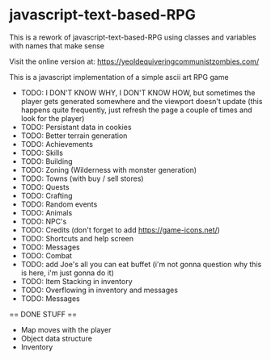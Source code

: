 # javascript-text-based-RPG
This is a rework of javascript-text-based-RPG using classes and variables with names that make sense

Visit the online version at: https://yeoldequiveringcommunistzombies.com/

This is a javascript implementation of a simple ascii art RPG game

* TODO: I DON'T KNOW WHY, I DON'T KNOW HOW, but sometimes the player gets generated somewhere and the viewport doesn't update (this happens quite frequently, just refresh the page a couple of times and look for the player)
* TODO: Persistant data in cookies
* TODO: Better terrain generation
* TODO: Achievements
* TODO: Skills
* TODO: Building
* TODO: Zoning (Wilderness with monster generation)
* TODO: Towns (with buy / sell stores)
* TODO: Quests
* TODO: Crafting
* TODO: Random events
* TODO: Animals
* TODO: NPC's
* TODO: Credits (don't forget to add https://game-icons.net/)
* TODO: Shortcuts and help screen
* TODO: Messages
* TODO: Combat
* TODO: add Joe's all you can eat buffet (i'm not gonna question why this is here, i'm just gonna do it)
* TODO: Item Stacking in inventory
* TODO: Overflowing in inventory and messages
* TODO: Messages

== DONE STUFF ==

* Map moves with the player
* Object data structure
* Inventory
